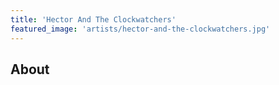 ```yaml
---
title: 'Hector And The Clockwatchers'
featured_image: 'artists/hector-and-the-clockwatchers.jpg'
---
```


## About


